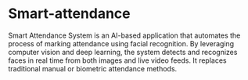 # Smart-attendance
Smart Attendance System is an AI-based application that automates the process of marking attendance using facial recognition. By leveraging computer vision and deep learning, the system detects and recognizes faces in real time from both images and live video feeds. It replaces traditional manual or biometric attendance methods.
